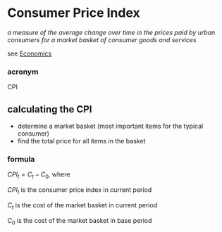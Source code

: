 # Consumer Price Index

*a measure of the average change over time in the prices paid by urban consumers for a market basket of consumer goods and services*

see [Economics](Economics%20606f9e38f6af45f1a1738084b9f744d0.md)

### acronym

CPI

## calculating the CPI

- determine a market basket (most important items for the typical consumer)
- find the total price for all items in the basket

### formula

$CPI_t = C_t - C_0$, where

$CPI_t$ is the consumer price index in current period

$C_t$ is the cost of the market basket in current period

$C_0$ is the cost of the market basket in base period